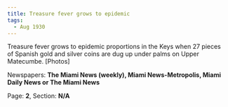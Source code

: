 ```yaml
---  
title: Treasure fever grows to epidemic  
tags:  
  - Aug 1930  
---  
```

  
Treasure fever grows to epidemic proportions in the Keys when 27 pieces of Spanish gold and silver coins are dug up under palms on Upper Matecumbe. [Photos]  
  
Newspapers: **The Miami News (weekly), Miami News-Metropolis, Miami Daily News or The Miami News**  
  
Page: **2**, Section: **N/A** 
